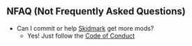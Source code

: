 ## NFAQ (Not Frequently Asked Questions)
- Can I commit or help [Skidmark](https://github.com/Spinyfish/Skidmark) get more mods?
    - Yes! Just follow the [Code of Conduct](https://hello.world)
